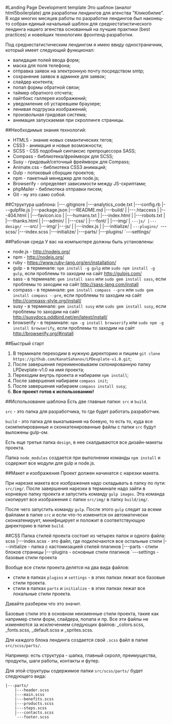 #Landing Page Development template
Это шаблон (аналог html5boilerplate) для разработки лендингов для агенства "Кликобилие".
В ходе многих месяцев работы по разработке лендингов был наконец-то собран единый начальный шаблон для среднестатистического лендинга нашего агенства основанный на лучшие практики (best practices) и новейших технологиях фронтенд-разработки.

Под среднестатистическим лендингом я имею ввиду одностраничник, который имеет следующий функционал:
 - валидация полей ввода форм;
 - маска для поля телефона;
 - отправка заявок на электронную почту посредством smtp;
 - сохранение заявок в админке для заявок;
 - слайдер контента;
 - попап формы обратной связи;
 - таймер обратного отсчета;
 - лайтбокс галлерея изображений;
 - уведомление об устаревшем браузере;
 - ленивая подгрузка изображений;
 - произвольная гридовая система;
 - анимация запускаемая при скроллинге страницы.

##Необходимые знания технологий:
 - HTML5 - знание новых семантических тегов;
 - CSS3 - анимация и новые возможности;
 - SCSS - CSS подобный синтаксис препроцессора SASS;
 - Compass - библиотека/фреймворк для SCSS;
 - Susy - гридовый/сеточный фреймворк для Compass;
 - Animate.css - библиотека CSS3 анимаций;
 - Gulp - потоковый сборщик проектов;
 - npm - пакетный менеджер для node.js;
 - Browserify - определяет зависимости между JS-скриптами;
 - phpMailer - библиотека отправки писем;
 - Git - ну это само собой.

##Структура шаблона:
    |---.gitignore
    |---analytics_code.txt
    |---config.rb
    |---gulpfile.js
    |---package.json
    |---README.md
    |---build/
    |   |---.htaccess
    |   |---404.html
    |   |---favicon.ico
    |   |---humans.txt
    |   |---index.html
    |   |---robots.txt
    |   |---thanks.html
    |   |---admin/
    |   |---css/
    |   |---font/
    |   |---img/
    |   `---js/
    |---design/
    `---src/
        |---img/
        |---js/
        |   |---index.js
        |   |---initialize/
        |   `---plugins/
        `---scss/
            |---index.scss
            |---initialize/
            |---parts/
            |---plugins/
            `---settings/

##Рабочая среда
У вас на компьютере должны быть установлены:
 - node.js - http://nodejs.org/
 - npm - http://nodejs.org/
 - ruby - https://www.ruby-lang.org/en/installation/
 - gulp - в терминале: `npm install -g gulp` или `sudo npm install -g gulp`, если проблемы то заходим на сайт http://gulpjs.com/
 - sass - в терминале: `gem install sass` или `sudo gem install sass`, если проблемы то заходим на сайт http://sass-lang.com/install
 - compass - в терминале: `gem install compass --pre` или `sudo gem install compass --pre`, если проблемы то заходим на сайт http://compass-style.org/install/
 - susy - в терминале: `gem install susy` или `sudo gem install susy`, если проблемы то заходим на сайт http://susydocs.oddbird.net/en/latest/install/
 - browserify - в терминале: `npm -g install browserify` или `sudo npm -g install browserify`, если проблемы то заходим на сайт http://browserify.org/#install

##Быстрый старт
1. В терминале переходим в нужную директорию и пишем `git clone https://github.com/KanatSahanov/LPDevplate-v1.0.git`;
2. После завершения переименовываем склонированную папку LPDevplate-v1.0 на имя проекта;
3. Переходим внутрь проекта и набираем `npm install`;
4. После завершения набираем `compass init`;
5. После завершения набираем `compass install susy`;
6. **Все проект готов к использованию!**

##Использование шаблона
Есть две главные папки: `src` и `build`.

`src` - это папка для разработчика, то где будет работать разработчик.

`build` - это папка для выкатывания на боевую, то есть то, куда все скомпилированные и сконкатенированные файлы с папки `src` будут выложены gulp-ом.

Есть еще третья папка `design`, в нее скалдываются все дизайн-макеты проекта.

Папка `node_modules` создается при выполнении команды `npm install` и содержит все модули для gulp и node.js.

##Макет и изображения
Проект должен начинатся с нарезки макета.

При нарезке макета все изображения надо складывать в папку по пути: `src/img/`. После завершения нарезки в терминале надо зайти в корневую папку проекта и запустить команду `gulp images`. Эта команда скопирует все изображения с папки `src/img/` в папку `build/img/`.

После чего запустить команду `gulp`. После этого `gulp` следит за всеми файлами в папке `src` и если что-то изменится он автоматически сконкатенирует, минифицирует и положит в соответствующую директорию в папке `build`.

##CSS
Папка стилей проекта состоит из четырех папок и одного файла:
    scss
    |---index.scss - это файл, где подключаются все остальные стили
    |---initialize - папка с кастомизацией стилей плагинов
    |---parts - стили блоков страницы
    |---plugins - основные стили плагинов
    `---settings - базовые стили проекта

Вообще все стили проекта делятся на два вида файлов:
 - стили в папках `plugins` и `settings` - в этих папках лежат все базовые стили проекта.
 - стили в папках `parts` и `initialize` - в этих папках лежат все локальные стили проекта.

Давайте разберем что это значит.

Базовые стили это в основном неизменные стили проекта, такие как например стили форм, слайдера, попапа и пр. Все эти файлы не изменяются за исключением следующих файлов: _colors.scss, _fonts.scss, _default.scss и _sprites.scss.

Для каждого блока лендинга создается свой `.scss` файл в папке `src/scss/parts/`.

Например: есть структура - шапка, главный скролл, преимущества, продукты, шаги работы, контакты и футер.

Для этой структуры содержимое папки `src/scss/parts/` будет следующего вида:

    |---parts/
        |---header.scss
        |---main.scss
        |---benefits.scss
        |---products.scss
        |---steps.scss
        |---contacts.scss
        `---footer.scss


